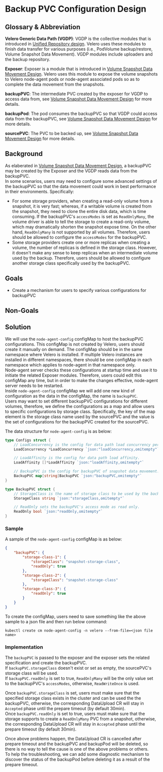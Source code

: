 # Backup PVC Configuration Design

## Glossary & Abbreviation

**Velero Generic Data Path (VGDP)**: VGDP is the collective modules that is introduced in [Unified Repository design][1]. Velero uses these modules to finish data transfer for various purposes (i.e., PodVolume backup/restore, Volume Snapshot Data Movement). VGDP modules include uploaders and the backup repository.  

**Exposer**: Exposer is a module that is introduced in [Volume Snapshot Data Movement Design][2]. Velero uses this module to expose the volume snapshots to Velero node-agent pods or node-agent associated pods so as to complete the data movement from the snapshots.  

**backupPVC**: The intermediate PVC created by the exposer for VGDP to access data from, see [Volume Snapshot Data Movement Design][2] for more details.  

**backupPod**: The pod consumes the backupPVC so that VGDP could access data from the backupPVC, see [Volume Snapshot Data Movement Design][2] for more details.  

**sourcePVC**: The PVC to be backed up, see [Volume Snapshot Data Movement Design][2] for more details. 

## Background

As elaberated in [Volume Snapshot Data Movement Design][2], a backupPVC may be created by the Exposer and the VGDP reads data from the backupPVC.  
In some scenarios, users may need to configure some advanced settings of the backupPVC so that the data movement could work in best performance in their environments. Specifically:  
- For some storage providers, when creating a read-only volume from a snapshot, it is very fast; whereas, if a writable volume is created from the snapshot, they need to clone the entire disk data, which is time consuming. If the backupPVC's `accessModes` is set as `ReadOnlyMany`, the volume driver is able to tell the storage to create a read-only volume, which may dramatically shorten the snapshot expose time. On the other hand,  `ReadOnlyMany` is not supported by all volumes. Therefore, users should be allowed to configure the `accessModes` for the backupPVC.  
- Some storage providers create one or more replicas when creating a volume, the number of replicas is defined in the storage class. However, it doesn't make any sense to keep replicas when an intermediate volume used by the backup. Therefore, users should be allowed to configure another storage class specifically used by the backupPVC.  

## Goals

- Create a mechanism for users to specify various configurations for backupPVC    

## Non-Goals

## Solution

We will use the ```node-agent-config``` configMap to host the backupPVC configurations.
This configMap is not created by Velero, users should create it manually on demand. The configMap should be in the same namespace where Velero is installed. If multiple Velero instances are installed in different namespaces, there should be one configMap in each namespace which applies to node-agent in that namespace only.  
Node-agent server checks these configurations at startup time and use it to initiate the related Exposer modules. Therefore, users could edit this configMap any time, but in order to make the changes effective, node-agent server needs to be restarted.  
Inside ```node-agent-config``` configMap we will add one new kind of configuration as the data in the configMap, the name is ```backupPVC```.  
Users may want to set different backupPVC configurations for different volumes, therefore, we define the configurations as a map and allow users to specific configurations by storage class. Specifically, the key of the map element is the storage class name used by the sourcePVC and the value is the set of configurations for the backupPVC created for the sourcePVC.   

The data structure for ```node-agent-config``` is as below:
```go
type Configs struct {
	// LoadConcurrency is the config for data path load concurrency per node.
	LoadConcurrency *LoadConcurrency `json:"loadConcurrency,omitempty"`

	// LoadAffinity is the config for data path load affinity.
	LoadAffinity []*LoadAffinity `json:"loadAffinity,omitempty"`

	// BackupPVC is the config for backupPVC of snapshot data movement.
	BackupPVC map[string]BackupPVC `json:"backupPVC,omitempty"`
}

type BackupPVC struct {
	// StorageClass is the name of storage class to be used by the backupPVC.
	StorageClass string `json:"storageClass,omitempty"`

	// ReadOnly sets the backupPVC's access mode as read only.
	ReadOnly bool `json:"readOnly,omitempty"`
}
```  

### Sample
A sample of the ```node-agent-config``` configMap is as below:
```json
{
    "backupPVC": {
        "storage-class-1": {
            "storageClass": "snapshot-storage-class",
            "readOnly": true
        },
        "storage-class-2": {
            "storageClass": "snapshot-storage-class"
        },
        "storage-class-3": {
            "readOnly": true
        }        
    }
}
```

To create the configMap, users need to save something like the above sample to a json file and then run below command:
```
kubectl create cm node-agent-config -n velero --from-file=<json file name>
``` 

### Implementation
The `backupPVC` is passed to the exposer and the exposer sets the related specification and create the backupPVC.  
If `backupPVC.storageClass` doesn't exist or set as empty, the sourcePVC's storage class will be used.  
If `backupPVC.readOnly` is set to true, `ReadOnlyMany` will be the only value set to the backupPVC's `accessModes`, otherwise, `ReadWriteOnce` is used.  

Once `backupPVC.storageClass` is set, users must make sure that the specified storage class exists in the cluster and can be used the the backupPVC, otherwise, the corresponding DataUpload CR will stay in `Accepted` phase until the prepare timeout (by default 30min).   
Once `backupPVC.readOnly` is set to true, users must make sure that the storage supports to create a `ReadOnlyMany` PVC from a snapshot, otherwise, the corresponding DataUpload CR will stay in `Accepted` phase until the prepare timeout (by default 30min).  

Once above problems happen, the DataUpload CR is cancelled after prepare timeout and the backupPVC and backupPod will be deleted, so there is no way to tell the cause is one of the above problems or others.  
To help the troubleshooting, we can add some diagnostic mechanism to discover the status of the backupPod before deleting it as a result of the prepare timeout.  

[1]: Implemented/unified-repo-and-kopia-integration/unified-repo-and-kopia-integration.md
[2]: volume-snapshot-data-movement/volume-snapshot-data-movement.md